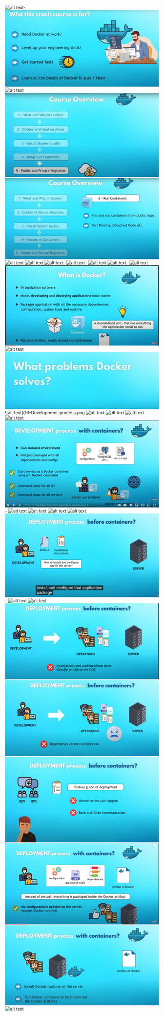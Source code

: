 ![alt text](01-Docker-Crash-Course.png)-
![alt text](02-What-you-will-Learn.png)
![alt text](03-1-What-and-Why-of-Docker.png)
![alt text](04-Course-Content.png)
![alt text](05-Course-List-Run-Containers-Cmds.png)
![alt text](06-Course-List-Create-Own-Image.png)
![alt text](07-Course-List--Learn-Docker-Commands-List.png)
![alt text](08-Course-List---Image-Versioning.png)-
![alt text](09-Course-List---Docker-WorkFlow-Big-Picture.png)-
![alt text](10-Course-List---Docker-Work-Flow-Big-Picture--Details.png)
![alt text](11-Course---Confidence.png)-
![alt text](12-What-is-Docker,-Problems-it-Solves.png)
![alt text](13-What-is-Docker-in-Detail.png)
![alt text](14-Before-Docker.png)
![alt text](15-What-Problems-Docker-Solves.png)
![alt text](16-Development-process.png
![alt text](17-Development-Process-Before-Containers.png)
![alt text](18-Dev-Before-Containers---Complex---Specific-to-OS.png)
![alt text](19-App-uses-10-Services,-each-developer-needs-to-install-10.png)
![alt text](Docker-Crash-Course---Nana/20-Dev-Process-with-Containers.png)
![alt text](20-Dev-Process-with-Containers.png)-
![alt text](21-Docker-using-same-command-for-all-the-services.png)
![alt text](22-Docker-Standardizes-Process.png)
![alt text](23-Docker-running-different-Redis-versions.png)
![alt text](24-Containers-Improving-App-Deployment-Process.png)
![alt text](24-Deployment-Process-Before-containers.png)-
![alt text](25---Packaging-Jar-file-for-Java-Application.png)
![alt text](26-Packaging-with-DB.png)
![alt text](27.png)
![alt text](28.png)
![alt text](29.png)
![alt text](30.png)
![alt text](31.png)
![alt text](32-VM-VS-Docker.png)
